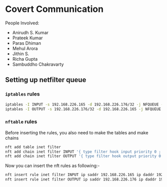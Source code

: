 # Covert Communication 

People Involved:
- Anirudh S. Kumar
- Prateek Kumar
- Paras Dhiman
- Mehul Arora
- Jithin S.
- Richa Gupta
- Sambuddho Chakravarty

## Setting up netfilter queue

### `iptables` rules
```bash
iptables -I INPUT -s 192.168.226.165 -d 192.168.226.176/32 -j NFQUEUE --queue-num 1 # destination is client and source is server
iptables -I OUTPUT -s 192.168.226.176/32 -d 192.168.226.165 -j NFQUEUE --queue-num 1 # server destination and client source
```

### `nftable` rules
Before inserting the rules, you also need to make the tables and make chains
```bash
nft add table inet filter 
nft add chain inet filter INPUT '{ type filter hook input priority 0 ; policy accept ; }'
nft add chain inet filter OUTPUT '{ type filter hook output priority 0 ; policy accept ; }'
```
Now you can insert the nft rules as following:-
```bash
nft insert rule inet filter INPUT ip saddr 192.168.226.165 ip daddr 192.168.226.176 counter queue num 1 
nft insert rule inet filter OUTPUT ip saddr 192.168.226.176 ip daddr 192.168.226.165 counter queue num 1 
```
